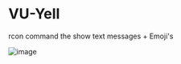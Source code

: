 # VU-Yell
rcon command the show text messages + Emoji's

![image](https://github.com/user-attachments/assets/3fa1dea7-e7b6-4b85-a91f-5e9989d05c27)
